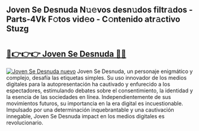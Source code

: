 ## Joven Se Desnuda N𝚞𝚎vos desn𝚞dos filtr𝚊dos - Parts-4Vk F𝚘tos vid𝚎o - C𝚘ntenido atr𝚊ctivo Stuzg

# <h2><a href="http://mb9lmer.tromn.icu/?c=Joven+Se+Desnuda">🔗👉👉👉 Joven Se Desnuda 🔗🔗</a></h2>

[![Joven Se Desnuda nuevo](https://i.imgur.com/pEAQMta.gif)](http://mb9lmer.tromn.icu/?c=Joven+Se+Desnuda)
Joven Se Desnuda, un personaje enigmático y complejo, desafía las etiquetas simples. Su uso innovador de los medios digitales para la autopresentación ha cautivado y enfurecido a los espectadores, estimulando debates sobre el consentimiento, la identidad y la esencia de las sociedades en línea. Independientemente de sus movimientos futuros, su importancia en la era digital es incuestionable. Impulsado por una determinación inquebrantable y una cautivación innegable, Joven Se Desnuda impact en los medios digitales es revolucionario.
